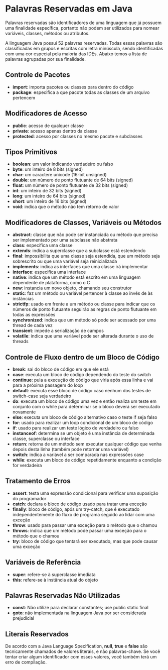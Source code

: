 # Palavras Reservadas em Java

Palavras reservadas são identificadores de uma linguagem que já possuem uma finalidade específica, portanto não podem ser utilizados para nomear variáveis, classes, métodos ou atributos.

A linguagem Java possui 52 palavras reservadas. Todas essas palavras são classificadas em grupos e escritas com letra minúscula, sendo identificadas com uma cor especial pela maioria das IDEs. Abaixo temos a lista de palavras agrupadas por sua finalidade.

## Controle de Pacotes

- **import**: importa pacotes ou classes para dentro do código
- **package**: especifica a que pacote todas as classes de um arquivo pertencem

## Modificadores de Acesso

- **public**: acesso de qualquer classe
- **private**: acesso apenas dentro da classe
- **protected**: acesso por classes no mesmo pacote e subclasses

## Tipos Primitivos

- **boolean**: um valor indicando verdadeiro ou falso
- **byte**: um inteiro de 8 bits (signed)
- **char**: um caractere unicode (16-bit unsigned)
- **double**: um número de ponto flutuante de 64 bits (signed)
- **float**: um número de ponto flutuante de 32 bits (signed)
- **int**: um inteiro de 32 bits (signed)
- **long**: um inteiro de 64 bits (signed)
- **short**: um inteiro de 16 bits (signed)
- **void**: indica que o método não tem retorno de valor

## Modificadores de Classes, Variáveis ou Métodos

- **abstract**: classe que não pode ser instanciada ou método que precisa ser implementado por uma subclasse não abstrata
- **class**: especifica uma classe
- **extends**: indica a superclasse que a subclasse está estendendo
- **final**: impossibilita que uma classe seja estendida, que um método seja sobrescrito ou que uma variável seja reinicializada
- **implements**: indica as interfaces que uma classe irá implementar
- **interface**: especifica uma interface
- **native**: indica que um método está escrito em uma linguagem dependente de plataforma, como o C
- **new**: instancia um novo objeto, chamando seu construtor
- **static**: faz um método ou variável pertencer à classe ao invés de às instâncias
- **strictfp**: usado em frente a um método ou classe para indicar que os números de ponto flutuante seguirão as regras de ponto flutuante em todas as expressões
- **synchronized**: indica que um método só pode ser acessado por uma thread de cada vez
- **transient**: impede a serialização de campos
- **volatile**: indica que uma variável pode ser alterada durante o uso de threads

## Controle de Fluxo dentro de um Bloco de Código

- **break**: sai do bloco de código em que ele está
- **case**: executa um bloco de código dependendo do teste do switch
- **continue**: pula a execução do código que viria após essa linha e vai para a próxima passagem do loop
- **default**: executa esse bloco de código caso nenhum dos testes de switch-case seja verdadeiro
- **do**: executa um bloco de código uma vez e então realiza um teste em conjunto com o while para determinar se o bloco deverá ser executado novamente
- **else**: executa um bloco de código alternativo caso o teste if seja falso
- **for**: usado para realizar um loop condicional de um bloco de código
- **if**: usado para realizar um teste lógico de verdadeiro ou falso
- **instanceof**: determina se um objeto é uma instância de determinada classe, superclasse ou interface
- **return**: retorna de um método sem executar qualquer código que venha depois desta linha (também pode retornar uma variável)
- **switch**: indica a variável a ser comparada nas expressões case
- **while**: executa um bloco de código repetidamente enquanto a condição for verdadeira

## Tratamento de Erros

- **assert**: testa uma expressão condicional para verificar uma suposição do programador
- **catch**: declara o bloco de código usado para tratar uma exceção
- **finally**: bloco de código, após um try-catch, que é executado independentemente do fluxo de programa seguido ao lidar com uma exceção
- **throw**: usado para passar uma exceção para o método que o chamou
- **throws**: indica que um método pode passar uma exceção para o método que o chamou
- **try**: bloco de código que tentará ser executado, mas que pode causar uma exceção

## Variáveis de Referência

- **super**: refere-se à superclasse imediata
- **this**: refere-se à instância atual do objeto

## Palavras Reservadas Não Utilizadas

- **const**: Não utilize para declarar constantes; use public static final
- **goto**: não implementada na linguagem Java por ser considerada prejudicial

## Literais Reservados

De acordo com a Java Language Specification, **null**, **true** e **false** são tecnicamente chamados de valores literais, e não palavras-chave. Se você tentar criar algum identificador com esses valores, você também terá um erro de compilação.
